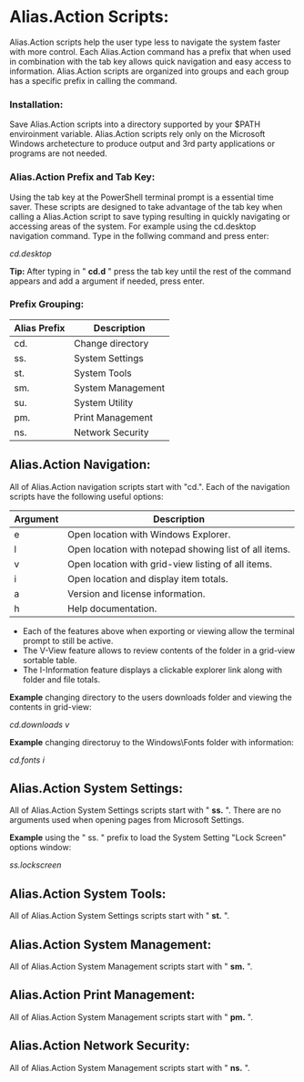 # Alias.Action Scripts:

Alias.Action scripts help the user type less to navigate the system faster with more control. Each Alias.Action command has a prefix that when used in combination with the tab key allows quick navigation and easy access to information. Alias.Action scripts are organized into groups and each group has a specific prefix in calling the command.

### Installation:
Save Alias.Action scripts into a directory supported by your $PATH enviroinment variable. Alias.Action scripts rely only on the Microsoft Windows archetecture to produce output and 3rd party applications or programs are not needed.

### Alias.Action Prefix and Tab Key:

Using the tab key at the PowerShell terminal prompt is a essential time saver. These scripts are designed to take advantage of the tab key when calling a Alias.Action script to save typing resulting in quickly navigating or accessing areas of the system. For example using the cd.desktop navigation command. Type in the follwing command and press enter:

_cd.desktop_

**Tip:** After typing in " **cd.d** " press the tab key until the rest of the command appears and add a argument if needed, press enter.

### Prefix Grouping:

| Alias Prefix  | Description |
| ------------- | ------------- |
|   cd.  | Change directory |
|   ss.  | System Settings |
|   st.  | System Tools |
|   sm.  | System Management |
|   su.  | System Utility |
|   pm.  | Print Management |
|   ns.  | Network Security |

## Alias.Action Navigation:

All of Alias.Action navigation scripts start with "cd.". Each of the navigation scripts have the following useful options:

| Argument | Description |
| ------------- | ------------- |
|   e      | Open location with Windows Explorer. |
|   l      | Open location with notepad showing list of all items. |
|   v      | Open location with grid-view listing of all items. |
|   i      | Open location and display item totals. |
|   a      | Version and license information. |
|   h      | Help documentation. |

- Each of the features above when exporting or viewing allow the terminal prompt to still be active.
- The V-View feature allows to review contents of the folder in a grid-view sortable table.
- The I-Information feature displays a clickable explorer link along with folder and file totals.

**Example** changing directory to the users downloads folder and viewing the contents in grid-view:

_cd.downloads v_

**Example** changing directoruy to the Windows\Fonts folder with information:

_cd.fonts i_


## Alias.Action System Settings:

All of Alias.Action System Settings scripts start with " **ss.** ". There are no arguments used when opening pages from Microsoft Settings.

**Example** using the " ss. " prefix to load the System Setting "Lock Screen" options window:

_ss.lockscreen_


## Alias.Action System Tools:

All of Alias.Action System Settings scripts start with " **st.** ".

## Alias.Action System Management:

All of Alias.Action System Management scripts start with " **sm.** ".

## Alias.Action Print Management:

All of Alias.Action System Management scripts start with " **pm.** ".

## Alias.Action Network Security:

All of Alias.Action System Management scripts start with " **ns.** ".

